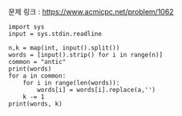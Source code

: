 문제 링크 : https://www.acmicpc.net/problem/1062

```
import sys
input = sys.stdin.readline

n,k = map(int, input().split())
words = [input().strip() for i in range(n)]
common = "antic"
print(words)
for a in common:
    for i in range(len(words)):
        words[i] = words[i].replace(a,'')
    k -= 1
print(words, k)
    
```

